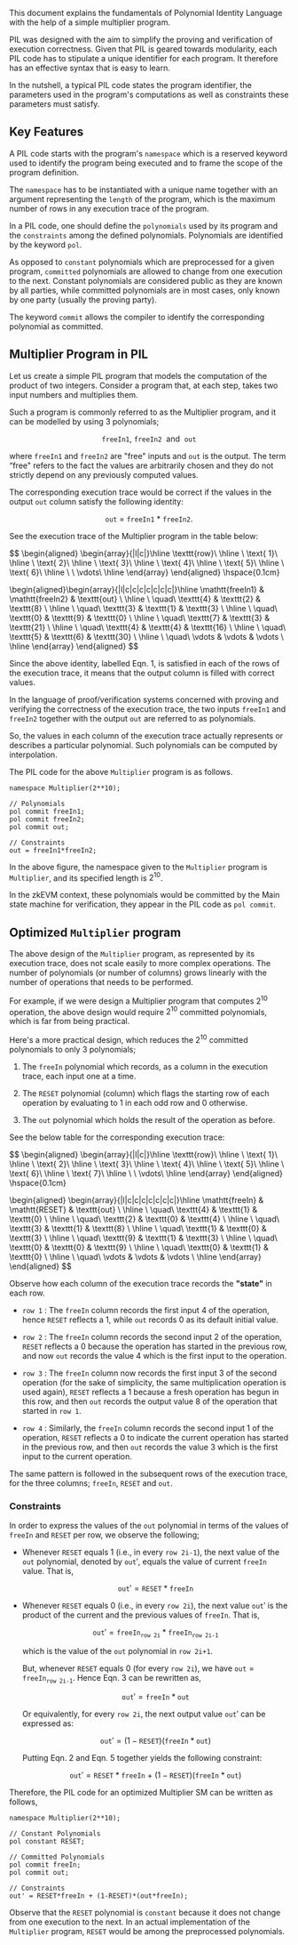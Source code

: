 This document explains the fundamentals of Polynomial Identity Language with the help of a simple multiplier program.

PIL was designed with the aim to simplify the proving and verification of execution correctness. Given that PIL is geared towards modularity, each PIL code has to stipulate a unique identifier for each program. It therefore has an effective syntax that is easy to learn.

In the nutshell, a typical PIL code states the program identifier, the parameters used in the program's computations as well as constraints these parameters must satisfy. 

## Key Features

A PIL code starts with the program's $\texttt{namespace}$ which is a reserved keyword used to identify the program being executed and to frame the scope of the program definition.

The $\texttt{namespace}$ has to be instantiated with a unique name together with an argument representing the $\texttt{length}$ of the program, which is the maximum number of rows in any execution trace of the program.

In a PIL code, one should define the $\texttt{polynomials}$ used by its program and the $\texttt{constraints}$ among the defined polynomials. Polynomials are identified by the keyword $\texttt{pol}$.

As opposed to $\texttt{constant}$ polynomials which are preprocessed for a given program, $\texttt{committed}$ polynomials are allowed to change from one execution to the next. Constant polynomials are considered public as they are known by all parties, while committed polynomials are in most cases, only known by one party (usually the proving party).

The keyword $\texttt{commit}$ allows the compiler to identify the corresponding polynomial as committed.

## Multiplier Program in PIL

Let us create a simple PIL program that models the computation of the product of two integers. Consider a program that, at each step, takes two input numbers and multiplies them. 

Such a program is commonly referred to as the $\text{Multiplier}$ program, and it can be modelled by using 3 polynomials;

$$
\mathtt{freeIn1},\  \mathtt{freeIn2}\ \text{ and }\ \mathtt{out}
$$

where $\mathtt{freeIn1}$ and $\mathtt{freeIn2}$ are "free" inputs and $\mathtt{out}$ is the output. The term “free" refers to the fact the values are arbitrarily chosen and they do not strictly depend on any previously computed values.

The corresponding execution trace would be correct if the values in the output $\mathtt{out}$ column satisfy the following identity:

$$
\mathtt{out}\ =\ \mathtt{freeIn1}\ *\ \mathtt{freeIn2}. \tag{Eqn. 1}
$$

See the execution trace of the Multiplier program in the table below:

$$
\begin{aligned}
\begin{array}{|l|c|}\hline
\texttt{row}\\ \hline
\ \text{ 1}\\ \hline
\ \text{ 2}\\ \hline
\ \text{ 3}\\ \hline
\ \text{ 4}\\ \hline
\ \text{ 5}\\ \hline
\ \text{ 6}\\ \hline
\ \ \vdots\\ \hline
\end{array}
\end{aligned}
\hspace{0.1cm}

\begin{aligned}\begin{array}{|l|c|c|c|c|c|c|c|}\hline 
\mathtt{freeIn1} & \mathtt{freeIn2} & \texttt{out} \\ \hline 
\ \quad\ \texttt{4} & \texttt{2} & \texttt{8} \\ \hline
\ \quad\ \texttt{3} & \texttt{1} & \texttt{3}  \\ \hline
\ \quad\ \texttt{0} & \texttt{9} & \texttt{0} \\ \hline
\ \quad\ \texttt{7} & \texttt{3} & \texttt{21} \\ \hline
\ \quad\ \texttt{4} & \texttt{4} & \texttt{16} \\ \hline
\ \quad\ \texttt{5} & \texttt{6} & \texttt{30} \\ \hline
\ \quad\ \vdots & \vdots & \vdots \\ \hline
\end{array}
\end{aligned}
$$

Since the above identity, labelled $\text{Eqn. 1}$, is satisfied in each of the rows of the execution trace, it means that the output column is filled with correct values.

In the language of proof/verification systems concerned with proving and verifying the correctness of the execution trace, the two inputs $\mathtt{freeIn1}$ and $\mathtt{freeIn2}$ together with the output $\mathtt{out}$ are referred to as $\text{polynomials}$.

So, the values in each column of the execution trace actually represents or describes a particular polynomial. Such polynomials can be computed by $\text{interpolation}$.

The PIL code for the above `Multiplier` program is as follows.

```
namespace Multiplier(2**10);

// Polynomials
pol commit freeIn1;
pol commit freeIn2;
pol commit out;

// Constraints
out = freeIn1*freeIn2;
```

In the above figure, the namespace given to the `Multiplier` program is $\texttt{Multiplier}$, and its specified length is $2^{10}$.

In the zkEVM context, these polynomials would be committed by the Main state machine for verification, they appear in the PIL code as `pol commit`. 

## Optimized `Multiplier` program

The above design of the `Multiplier` program, as represented by its execution trace, does not scale easily to more complex operations. The number of polynomials (or number of columns) grows linearly with the number of operations that needs to be performed.

For example, if we were design a Multiplier program that computes $2^{10}$ operation, the above design would require $2^{10}$ committed polynomials, which is far from being practical.

Here's a more practical design, which reduces the $2^{10}$ committed polynomials to only 3 polynomials;

1. The $\texttt{freeIn}$ polynomial which records, as a column in the execution trace, each input one at a time.

2. The $\texttt{RESET}$ polynomial (column) which flags the starting row of each operation by evaluating to $1$ in each odd row and $0$ otherwise.

3. The $\texttt{out}$ polynomial which holds the result of the operation as before.

See the below table for the corresponding execution trace:

$$
\begin{aligned}
    \begin{array}{|l|c|}\hline
    \texttt{row}\\ \hline
    \ \text{ 1}\\ \hline
    \ \text{ 2}\\ \hline
    \ \text{ 3}\\ \hline
    \ \text{ 4}\\ \hline
    \ \text{ 5}\\ \hline
    \ \text{ 6}\\ \hline
    \ \text{ 7}\\ \hline
    \ \ \vdots\\ \hline
    \end{array}
\end{aligned}
\hspace{0.1cm}

\begin{aligned}
    \begin{array}{|l|c|c|c|c|c|c|c|}\hline
    \mathtt{freeIn} & \mathtt{RESET} & \texttt{out} \\ \hline
    \ \quad\ \texttt{4} & \texttt{1} & \texttt{0} \\ \hline
    \ \quad\ \texttt{2} & \texttt{0} & \texttt{4}  \\ \hline
    \ \quad\ \texttt{3} & \texttt{1} & \texttt{8} \\ \hline
    \ \quad\ \texttt{1} & \texttt{0} & \texttt{3} \\ \hline
    \ \quad\ \texttt{9} & \texttt{1} & \texttt{3} \\ \hline
    \ \quad\ \texttt{0} & \texttt{0} & \texttt{9} \\ \hline
    \ \quad\ \texttt{0} & \texttt{1} & \texttt{0} \\ \hline
    \ \quad\ \vdots & \vdots & \vdots \\ \hline
    \end{array}
\end{aligned}
$$

Observe how each column of the execution trace records the **"state"** in each row. 

- $\texttt{row 1}$ : The $\texttt{freeIn}$ column records the first input $4$ of the operation, hence $\texttt{RESET}$ reflects a $1$, while $\texttt{out}$ records $0$ as its default initial value.

- $\texttt{row 2}$ : The $\texttt{freeIn}$ column records the second input $2$ of the operation, $\texttt{RESET}$ reflects a $0$ because the operation has started in the previous row, and now $\texttt{out}$ records the value $4$ which is the first input to the operation.

- $\texttt{row 3}$ : The $\texttt{freeIn}$ column now records the first input $3$ of the second operation (for the sake of simplicity, the same multiplication operation is used again), $\texttt{RESET}$ reflects a $1$ because a fresh operation has begun in this row, and then $\texttt{out}$ records the output value $8$ of the operation that started in $\texttt{row 1}$.

- $\texttt{row 4}$ : Similarly, the $\texttt{freeIn}$ column records the second input $1$ of the operation, $\texttt{RESET}$ reflects a $0$ to indicate the current operation has started in the previous row, and then $\texttt{out}$ records the value $3$ which is the first input to the current operation.

The same pattern is followed in the subsequent rows of the execution trace, for the three columns; $\texttt{freeIn}$, $\texttt{RESET}$ and $\texttt{out}$.  

### Constraints

In order to express the values of the $\texttt{out}$ polynomial in terms of the values of $\texttt{freeIn}$ and $\texttt{RESET}$ per row, we observe the following;

- Whenever $\texttt{RESET}$ equals $1$ (i.e., in every $\texttt{row 2i-1}$), the next value of the $\texttt{out}$ polynomial, denoted by $\texttt{out}'$, equals the value of current $\texttt{freeIn}$ value. That is,

  $$
  \texttt{out}' = \texttt{RESET} * \texttt{freeIn} \tag{Eqn. 2}
  $$

- Whenever $\texttt{RESET}$ equals $0$ (i.e., in every $\texttt{row 2i}$), the next value $\texttt{out}'$ is the product of the current and the previous values of $\texttt{freeIn}$. That is,

  $$
  \texttt{out}' = \texttt{freeIn}_{\texttt{row 2i}} * \texttt{freeIn}_{\texttt{row 2i-1}} \tag{Eqn. 3}
  $$

  which is the value of the $\texttt{out}$ polynomial in $\texttt{row 2i+1}$.

  But, whenever $\texttt{RESET}$ equals $0$  (for every $\texttt{row 2i}$), we have $\texttt{out} = \texttt{freeIn}_{\texttt{row 2i-1}}$. Hence $\text{Eqn. 3}$ can be rewritten as,

  $$
  \texttt{out}' = \texttt{freeIn} * \texttt{out} \tag{Eqn. 4}
  $$

  Or equivalently, for every $\texttt{row 2i}$, the next output value $\texttt{out}'$ can be expressed as:

  $$
  \texttt{out}' = (1 - \texttt{RESET}) (\texttt{freeIn} * \texttt{out}) \tag{Eqn. 5}
  $$

  Putting $\text{Eqn. 2}$ and $\text{Eqn. 5}$ together yields the following constraint:

  $$
  \texttt{out}' = \texttt{RESET} * \texttt{freeIn}\ +\ (1 - \texttt{RESET}) (\texttt{freeIn} * \texttt{out}) \tag{Eqn. 6}
  $$

Therefore, the PIL code for an optimized Multiplier SM can be written as follows,

```
namespace Multiplier(2**10);

// Constant Polynomials
pol constant RESET;

// Committed Polynomials
pol commit freeIn;
pol commit out;

// Constraints
out' = RESET*freeIn + (1-RESET)*(out*freeIn);
```

Observe that the $\texttt{RESET}$ polynomial is $\texttt{constant}$ because it does not change from one execution to the next. In an actual implementation of the `Multiplier` program, $\texttt{RESET}$ would be among the preprocessed polynomials.
